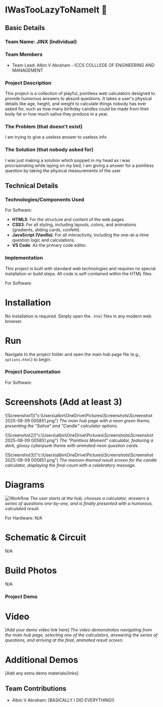 # IWasTooLazyToNameIt 🎯


## Basic Details
### Team Name: JINX (Individual)


### Team Members
- Team Lead: Albin V Abraham - ICCS COLLLEGE OF ENGINEERING AND MANAGEMENT

### Project Description
This project is a collection of playful, pointless web calculators designed to provide humorous answers to absurd questions. It takes a user's physical details like age, height, and weight to calculate things nobody has ever asked for, such as how many birthday candles could be made from their body fat or how much saliva they produce in a year.

### The Problem (that doesn't exist)
I am trying to give a useless answer to useless info

### The Solution (that nobody asked for)
I was just making a solution which popped in my head as i was procrasinating while laying on my bed, I am giving a answer for a pointless question by taking the physical measurements of the user

## Technical Details
### Technologies/Components Used
For Software:
- **HTML5**: For the structure and content of the web pages.
- **CSS3**: For all styling, including layouts, colors, and animations (gradients, sliding cards, confetti).
- **JavaScript (Vanilla)**: For all interactivity, including the one-at-a-time question logic and calculations.
- **VS Code**: As the primary code editor.

### Implementation
This project is built with standard web technologies and requires no special installation or build steps. All code is self-contained within the HTML files.

For Software:
# Installation
No installation is required. Simply open the `.html` files in any modern web browser.

# Run
Navigate to the project folder and open the main hub page file (e.g., `options.html`) to begin.

### Project Documentation
For Software:

# Screenshots (Add at least 3)
![Screenshot1]("c:\Users\albin\OneDrive\Pictures\Screenshots\Screenshot 2025-08-09 005851.png")
*The main hub page with a neon green theme, presenting the "Saliva" and "Candle" calculator options.*

![Screenshot2]("c:\Users\albin\OneDrive\Pictures\Screenshots\Screenshot 2025-08-09 005851.png")
*The "Pointless Moment" calculator, featuring a dark, glossy cyberpunk theme with animated neon question cards.*

![Screenshot3]("c:\Users\albin\OneDrive\Pictures\Screenshots\Screenshot 2025-08-09 005851.png")
*The maroon-themed result screen for the candle calculator, displaying the final count with a celebratory message.*

# Diagrams
![Workflow](workflow_diagram.png)
*The user starts at the hub, chooses a calculator, answers a series of questions one-by-one, and is finally presented with a humorous, calculated result.*

For Hardware:
N/A

# Schematic & Circuit
N/A

# Build Photos
N/A

### Project Demo
# Video
[Add your demo video link here]
*The video demonstrates navigating from the main hub page, selecting one of the calculators, answering the series of questions, and arriving at the final, animated result screen.*

# Additional Demos
[Add any extra demo materials/links]

## Team Contributions
- Albin V Abraham: [BASICALLY I DID EVERYTHING!]